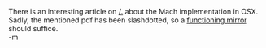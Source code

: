 There is an interesting article on <a href="http://slashdot.org">/.</a> about the Mach implementation in OSX.  Sadly, the mentioned pdf has been slashdotted, so a <a href="http://mirrordot.org/stories/885190561db59c696838e4ed3e34467c/appb.pdf">functioning mirror</a> should suffice.
<br />-m
<br />